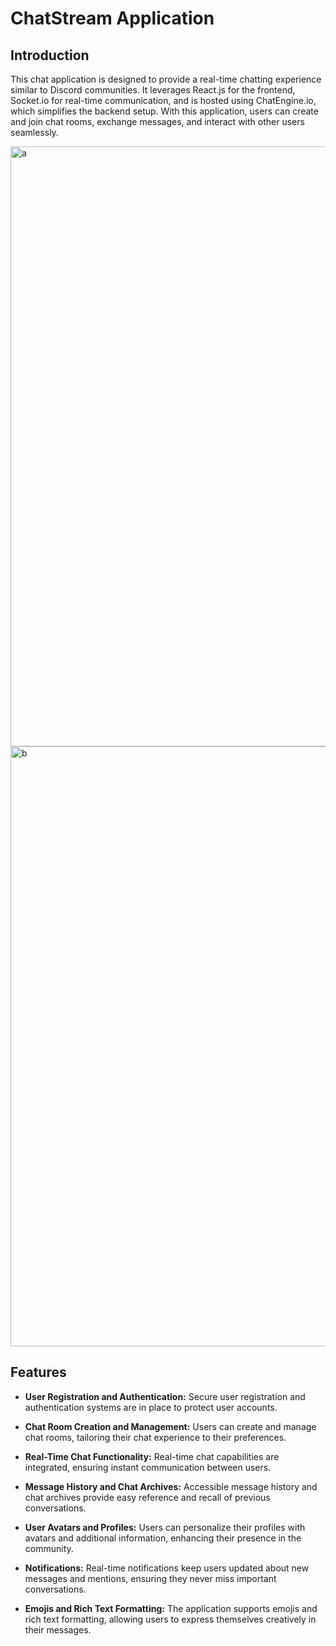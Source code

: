 # ChatStream Application

## Introduction

This chat application is designed to provide a real-time chatting experience similar to Discord communities. It leverages React.js for the frontend, Socket.io for real-time communication, and is hosted using ChatEngine.io, which simplifies the backend setup. With this application, users can create and join chat rooms, exchange messages, and interact with other users seamlessly.

<img width="960" alt="a" src="https://github.com/anshita-21/ChatStream/assets/140099324/8ffd269d-7d49-4f78-af08-87c48e5f27ca">
<img width="960" alt="b" src="https://github.com/anshita-21/ChatStream/assets/140099324/d441d7b9-72fc-494d-95f5-38190345e352">


## Features

- **User Registration and Authentication:** Secure user registration and authentication systems are in place to protect user accounts.

- **Chat Room Creation and Management:** Users can create and manage chat rooms, tailoring their chat experience to their preferences.

- **Real-Time Chat Functionality:** Real-time chat capabilities are integrated, ensuring instant communication between users.

- **Message History and Chat Archives:** Accessible message history and chat archives provide easy reference and recall of previous conversations.

- **User Avatars and Profiles:** Users can personalize their profiles with avatars and additional information, enhancing their presence in the community.

- **Notifications:** Real-time notifications keep users updated about new messages and mentions, ensuring they never miss important conversations.

- **Emojis and Rich Text Formatting:** The application supports emojis and rich text formatting, allowing users to express themselves creatively in their messages.



